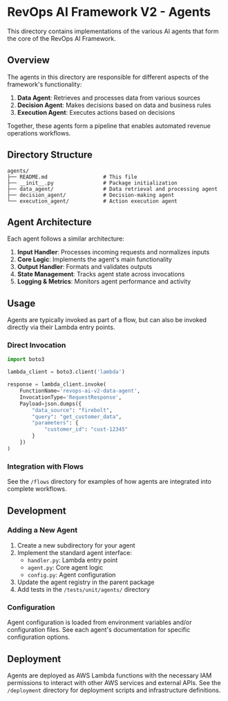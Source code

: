 # RevOps AI Framework V2 - Agents

This directory contains implementations of the various AI agents that form the core of the RevOps AI Framework.

## Overview

The agents in this directory are responsible for different aspects of the framework's functionality:

1. **Data Agent**: Retrieves and processes data from various sources
2. **Decision Agent**: Makes decisions based on data and business rules
3. **Execution Agent**: Executes actions based on decisions

Together, these agents form a pipeline that enables automated revenue operations workflows.

## Directory Structure

```
agents/
├── README.md                  # This file
├── __init__.py                # Package initialization
├── data_agent/                # Data retrieval and processing agent
├── decision_agent/            # Decision-making agent
└── execution_agent/           # Action execution agent
```

## Agent Architecture

Each agent follows a similar architecture:

1. **Input Handler**: Processes incoming requests and normalizes inputs
2. **Core Logic**: Implements the agent's main functionality
3. **Output Handler**: Formats and validates outputs
4. **State Management**: Tracks agent state across invocations
5. **Logging & Metrics**: Monitors agent performance and activity

## Usage

Agents are typically invoked as part of a flow, but can also be invoked directly via their Lambda entry points.

### Direct Invocation

```python
import boto3

lambda_client = boto3.client('lambda')

response = lambda_client.invoke(
    FunctionName='revops-ai-v2-data-agent',
    InvocationType='RequestResponse',
    Payload=json.dumps({
        "data_source": "firebolt",
        "query": "get_customer_data",
        "parameters": {
            "customer_id": "cust-12345"
        }
    })
)
```

### Integration with Flows

See the `/flows` directory for examples of how agents are integrated into complete workflows.

## Development

### Adding a New Agent

1. Create a new subdirectory for your agent
2. Implement the standard agent interface:
   - `handler.py`: Lambda entry point
   - `agent.py`: Core agent logic
   - `config.py`: Agent configuration
3. Update the agent registry in the parent package
4. Add tests in the `/tests/unit/agents/` directory

### Configuration

Agent configuration is loaded from environment variables and/or configuration files. See each agent's documentation for specific configuration options.

## Deployment

Agents are deployed as AWS Lambda functions with the necessary IAM permissions to interact with other AWS services and external APIs. See the `/deployment` directory for deployment scripts and infrastructure definitions.
